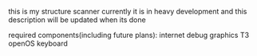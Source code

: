 this is my structure scanner currently it is in heavy development and this description will be updated when its done

required components(including future plans):
internet
debug
graphics T3
openOS
keyboard
